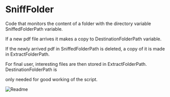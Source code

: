# SniffFolder

Code that monitors the content of a folder with the directory variable SniffedFolderPath variable.

If a new pdf file arrives it makes a copy to DestinationFolderPath variable.

If the newly arrived pdf in SniffedFolderPath is deleted, a copy of it is made in ExtractFolderPath.

For final user, interesting files are then stored in ExtractFolderPath. DestinationFolderPath is 

only needed for good working of the script.


![Readme](https://user-images.githubusercontent.com/114344089/218250689-70125a1a-a02d-4d6b-be75-2869d647634b.PNG)
